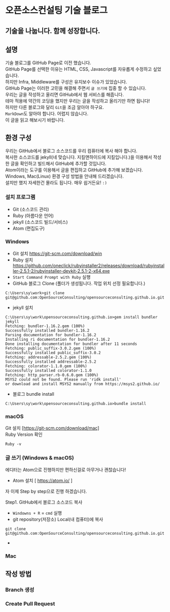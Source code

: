 # 오픈소스컨설팅 기술 블로그
## 기술을 나눕니다. 함께 성장합니다.

## 설명
기술 블로그를 GitHub Page로 이전 했습니다. </br>
GitHub Page를 선택한 이유는 HTML, CSS, Javascript를 자유롭게 수정하고 싶었습니다. <br/>
하지만 Infra, Middleware를 구성은 유지보수 이슈가 있었습니다. <br/>
GitHub Page는 이러한 고민을 해결해 주면서 `글 쓰기에` 집중 할 수 있습니다. <br/>
우리는 글을 작성하고 올리면 GitHub에서 웹 서비스를 해줍니다. <br/>
테마 적용에 약간의 코딩을 했지만 우리는 글을 작성하고 올리기만 하면 됩니다! <br/>
하지만 다른 블로그와 달리 `Git`을 조금 알아야 하구요. <br/>
`MarkDown`도 알아야 합니다. 어렵지 않습니다. <br/>
이 글을 읽고 해보시기 바랍니다.

## 환경 구성
우리는 GitHub에서 블로그 소스코드를 우리 컴퓨터에 복사 해야 합니다.<br/>
복사한 소스코드를 jekyll(네 맞습니다. 지킬앤하이드에 지킬입니다.)을 이용해서 작성한 글을 확인하고 빌드해서 GitHub에 추가할 것입니다.<br/>
Atom이라는 도구를 이용해서 글을 편집하고 GitHub에 추가해 보겠습니다.<br/>
Windows, Mac(Linux) 환경 구성 방법을 안내해 드리겠습니다. <br/>
설치만 했지 자세한건 몰라도 됩니다. 매우 쉽거든요! `:)`
### 설치 프로그램
  - Git (소스코드 관리)
  - Ruby (아름다운 언어)
  - jekyll (소스코드 빌드/서비스)
  - Atom (편집도구)

### Windows
 - Git 설치 https://git-scm.com/download/win <br/>
 - Ruby 설치  https://github.com/oneclick/rubyinstaller2/releases/download/rubyinstaller-2.5.1-2/rubyinstaller-devkit-2.5.1-2-x64.exe <br/>
 - `Start Command Prompt with Ruby` 실행
 - GitHub 블로그 Clone (폴더가 생성됩니다. 작업 위치 선정 필요합니다.)
```
C:\Users\sy\work>git clone git@github.com:OpenSourceConsulting/opensourceconsulting.github.io.git
```
 - jekyll 설치
```
C:\Users\sy\work\opensourceconsulting.github.io>gem install bundler jekyll
Fetching: bundler-1.16.2.gem (100%)
Successfully installed bundler-1.16.2
Parsing documentation for bundler-1.16.2
Installing ri documentation for bundler-1.16.2
Done installing documentation for bundler after 11 seconds
Fetching: public_suffix-3.0.2.gem (100%)
Successfully installed public_suffix-3.0.2
Fetching: addressable-2.5.2.gem (100%)
Successfully installed addressable-2.5.2
Fetching: colorator-1.1.0.gem (100%)
Successfully installed colorator-1.1.0
Fetching: http_parser.rb-0.6.0.gem (100%)
MSYS2 could not be found. Please run 'ridk install'
or download and install MSYS2 manually from https://msys2.github.io/
```
 - 블로그 bundle install
```
C:\Users\sy\work\opensourceconsulting.github.io>bundle install
```

### macOS
Git 설치 [https://git-scm.com/download/mac] <br/>
Ruby Version 확인
```
Ruby -v
```

### 글 쓰기 (Windows & macOS)
에디터는 Atom으로 진행하지만 편하신걸로 아무거나 괜찮습니다!

 - Atom 설치 [ https://atom.io/ ]

자 이제 Step by step으로 진행 하겠습니다.

Step1. GitHub에서 블로그 소스코드 복사
 - `Windowns + R` = `cmd` 실행
 - git repository(저장소) Local(내 컴퓨터)에 복사
```
git clone git@github.com:OpenSourceConsulting/opensourceconsulting.github.io.git
```

  -



### Mac

## 작성 방법
### Branch 생성
### Create Pull Request
